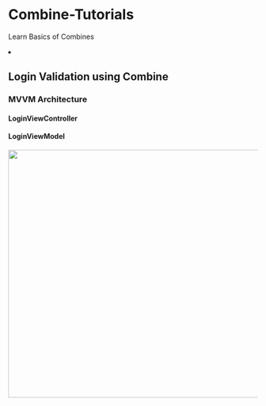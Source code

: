 # Combine-Tutorials
Learn Basics of Combines

<li>
<h2>Login Validation using Combine</h2>
<h3>MVVM Architecture</h3>
<h4>LoginViewController</h4>
<h4>LoginViewModel</h4>
<img src="GIF/loginScreen.gif" width="800" height="500">
</li>
